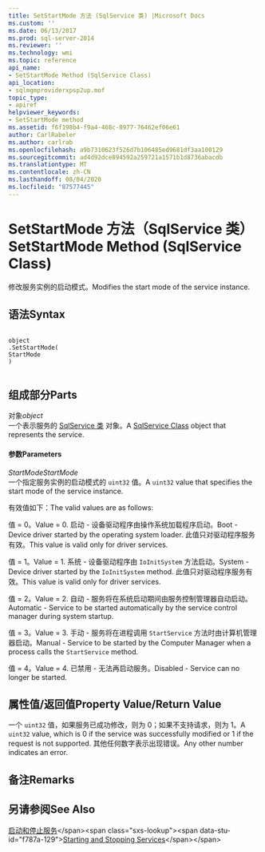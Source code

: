 ```yaml
---
title: SetStartMode 方法 (SqlService 类) |Microsoft Docs
ms.custom: ''
ms.date: 06/13/2017
ms.prod: sql-server-2014
ms.reviewer: ''
ms.technology: wmi
ms.topic: reference
api_name:
- SetStartMode Method (SqlService Class)
api_location:
- sqlmgmproviderxpsp2up.mof
topic_type:
- apiref
helpviewer_keywords:
- SetStartMode method
ms.assetid: f6f198b4-f9a4-468c-8977-76462ef06e61
author: CarlRabeler
ms.author: carlrab
ms.openlocfilehash: a9b7310623f526d7b106485ed9681df3aa100129
ms.sourcegitcommit: ad4d92dce894592a259721a1571b1d8736abacdb
ms.translationtype: MT
ms.contentlocale: zh-CN
ms.lasthandoff: 08/04/2020
ms.locfileid: "87577445"
---
```

# <a name="setstartmode-method-sqlservice-class"></a><span data-ttu-id="f787a-102">SetStartMode 方法（SqlService 类）</span><span class="sxs-lookup"><span data-stu-id="f787a-102">SetStartMode Method (SqlService Class)</span></span>
  <span data-ttu-id="f787a-103">修改服务实例的启动模式。</span><span class="sxs-lookup"><span data-stu-id="f787a-103">Modifies the start mode of the service instance.</span></span>  
  
## <a name="syntax"></a><span data-ttu-id="f787a-104">语法</span><span class="sxs-lookup"><span data-stu-id="f787a-104">Syntax</span></span>  
  
```  
  
object  
.SetStartMode(  
StartMode  
)  
  
```  
  
## <a name="parts"></a><span data-ttu-id="f787a-105">组成部分</span><span class="sxs-lookup"><span data-stu-id="f787a-105">Parts</span></span>  
 <span data-ttu-id="f787a-106">对象</span><span class="sxs-lookup"><span data-stu-id="f787a-106">*object*</span></span>  
 <span data-ttu-id="f787a-107">一个表示服务的 [SqlService 类](sqlservice-class.md) 对象。</span><span class="sxs-lookup"><span data-stu-id="f787a-107">A [SqlService Class](sqlservice-class.md) object that represents the service.</span></span>  
  
#### <a name="parameters"></a><span data-ttu-id="f787a-108">参数</span><span class="sxs-lookup"><span data-stu-id="f787a-108">Parameters</span></span>  
 <span data-ttu-id="f787a-109">*StartMode*</span><span class="sxs-lookup"><span data-stu-id="f787a-109">*StartMode*</span></span>  
 <span data-ttu-id="f787a-110">一个指定服务实例的启动模式的 `uint32` 值。</span><span class="sxs-lookup"><span data-stu-id="f787a-110">A `uint32` value that specifies the start mode of the service instance.</span></span>  
  
 <span data-ttu-id="f787a-111">有效值如下：</span><span class="sxs-lookup"><span data-stu-id="f787a-111">The valid values are as follows:</span></span>  
  
 <span data-ttu-id="f787a-112">值 = 0。</span><span class="sxs-lookup"><span data-stu-id="f787a-112">Value = 0.</span></span> <span data-ttu-id="f787a-113">启动 - 设备驱动程序由操作系统加载程序启动。</span><span class="sxs-lookup"><span data-stu-id="f787a-113">Boot - Device driver started by the operating system loader.</span></span> <span data-ttu-id="f787a-114">此值只对驱动程序服务有效。</span><span class="sxs-lookup"><span data-stu-id="f787a-114">This value is valid only for driver services.</span></span>  
  
 <span data-ttu-id="f787a-115">值 = 1。</span><span class="sxs-lookup"><span data-stu-id="f787a-115">Value = 1.</span></span> <span data-ttu-id="f787a-116">系统 - 设备驱动程序由 `IoInitSystem` 方法启动。</span><span class="sxs-lookup"><span data-stu-id="f787a-116">System - Device driver started by the `IoInitSystem` method.</span></span> <span data-ttu-id="f787a-117">此值只对驱动程序服务有效。</span><span class="sxs-lookup"><span data-stu-id="f787a-117">This value is valid only for driver services.</span></span>  
  
 <span data-ttu-id="f787a-118">值 = 2。</span><span class="sxs-lookup"><span data-stu-id="f787a-118">Value = 2.</span></span> <span data-ttu-id="f787a-119">自动 - 服务将在系统启动期间由服务控制管理器自动启动。</span><span class="sxs-lookup"><span data-stu-id="f787a-119">Automatic - Service to be started automatically by the service control manager during system startup.</span></span>  
  
 <span data-ttu-id="f787a-120">值 = 3。</span><span class="sxs-lookup"><span data-stu-id="f787a-120">Value = 3.</span></span> <span data-ttu-id="f787a-121">手动 - 服务将在进程调用 `StartService` 方法时由计算机管理器启动。</span><span class="sxs-lookup"><span data-stu-id="f787a-121">Manual - Service to be started by the Computer Manager when a process calls the `StartService` method.</span></span>  
  
 <span data-ttu-id="f787a-122">值 = 4。</span><span class="sxs-lookup"><span data-stu-id="f787a-122">Value = 4.</span></span> <span data-ttu-id="f787a-123">已禁用 - 无法再启动服务。</span><span class="sxs-lookup"><span data-stu-id="f787a-123">Disabled - Service can no longer be started.</span></span>  
  
## <a name="property-valuereturn-value"></a><span data-ttu-id="f787a-124">属性值/返回值</span><span class="sxs-lookup"><span data-stu-id="f787a-124">Property Value/Return Value</span></span>  
 <span data-ttu-id="f787a-125">一个 `uint32` 值，如果服务已成功修改，则为 0；如果不支持请求，则为 1。</span><span class="sxs-lookup"><span data-stu-id="f787a-125">A `uint32` value, which is 0 if the service was successfully modified or 1 if the request is not supported.</span></span> <span data-ttu-id="f787a-126">其他任何数字表示出现错误。</span><span class="sxs-lookup"><span data-stu-id="f787a-126">Any other number indicates an error.</span></span>  
  
## <a name="remarks"></a><span data-ttu-id="f787a-127">备注</span><span class="sxs-lookup"><span data-stu-id="f787a-127">Remarks</span></span>  
  
## <a name="see-also"></a><span data-ttu-id="f787a-128">另请参阅</span><span class="sxs-lookup"><span data-stu-id="f787a-128">See Also</span></span>  
 <span data-ttu-id="f787a-129">[启动和停止服务](https://technet.microsoft.com/library/ms174886\(v=sql.105\).aspx)</span><span class="sxs-lookup"><span data-stu-id="f787a-129">[Starting and Stopping Services](https://technet.microsoft.com/library/ms174886\(v=sql.105\).aspx)</span></span>  
  
  
